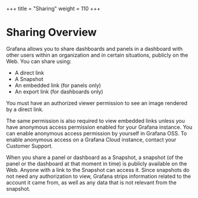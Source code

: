 +++
title = "Sharing"
weight = 110
+++

# Sharing Overview

Grafana allows you to share dashboards and panels in a dashboard with other users within an organization and in certain situations, publicly on the Web. You can share using:
- A direct link
- A Snapshot
- An embedded link (for panels only)
- An export link (for dashboards only)

You must have an authorized viewer permission to see an image rendered by a direct link.

The same permission is also required to view embedded links unless you have anonymous access permission enabled for your Grafana instance. You can enable anonymous access permission by yourself in Grafana OSS. To enable anonymous access on a Grafana Cloud instance, contact your Customer Support.

When you share a panel or dashboard as a Snapshot, a snapshot (of the panel or the dashboard at that moment in time) is publicly available on the Web. Anyone with a link to the Snapshot can access it. Since snapshots do not need any authorization to view, Grafana strips information related to the account it came from, as well as any data that is not relevant from the snapshot.